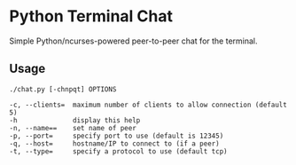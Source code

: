 Python Terminal Chat
====================

Simple Python/ncurses-powered peer-to-peer chat for the terminal.




Usage
------------

    ./chat.py [-chnpqt] OPTIONS

    -c, --clients=  maximum number of clients to allow connection (default 5)
    -h              display this help
    -n, --name==    set name of peer
    -p, --port=     specify port to use (default is 12345)
    -q, --host=     hostname/IP to connect to (if a peer)
    -t, --type=     specify a protocol to use (default tcp)